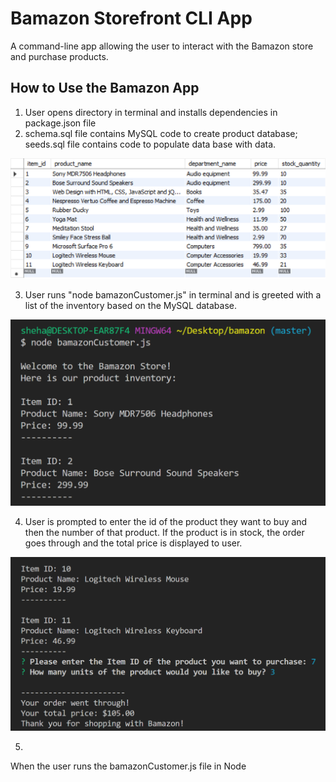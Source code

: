 # Bamazon Storefront CLI App
A command-line app allowing the user to interact with the Bamazon store and purchase products.

## How to Use the Bamazon App

1. User opens directory in terminal and installs dependencies in package.json file
2. schema.sql file contains MySQL code to create product database; seeds.sql file contains code to populate data base with data.

![Initial products database](images/database1.png)

3. User runs "node bamazonCustomer.js" in terminal and is greeted with a list of the inventory
based on the MySQL database.

![CLI Interface](images/cli1.png)

4. User is prompted to enter the id of the product they want to buy and then the number of that product. If the product is in stock, the order goes through and the total price is displayed to user.

![CLI Interface](images/cli2.png)

5. 


When the user runs the bamazonCustomer.js file in Node





